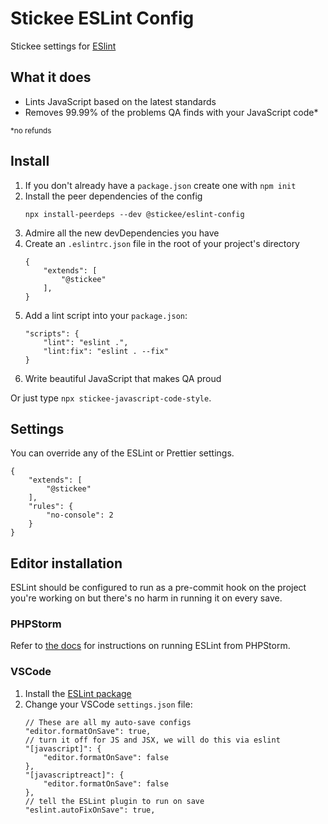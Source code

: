 # Stickee ESLint Config

Stickee settings for [ESlint](https://eslint.org/)

## What it does

- Lints JavaScript based on the latest standards
- Removes 99.99% of the problems QA finds with your JavaScript code*

<small>*no refunds</small>

## Install

1. If you don't already have a `package.json` create one with `npm init`
2. Install the peer dependencies of the config
    ```
    npx install-peerdeps --dev @stickee/eslint-config
    ```
3. Admire all the new devDependencies you have
4. Create an `.eslintrc.json` file in the root of your project's directory
    ```
    {
        "extends": [
            "@stickee"
        ],
    }
    ```
5. Add a lint script into your `package.json`:
    ```
    "scripts": {
        "lint": "eslint .",
        "lint:fix": "eslint . --fix"
    }
    ```
6. Write beautiful JavaScript that makes QA proud

Or just type `npx stickee-javascript-code-style`.

## Settings

You can override any of the ESLint or Prettier settings. 

```
{
    "extends": [
        "@stickee"
    ],
    "rules": {
        "no-console": 2
    }
}
```

## Editor installation

ESLint should be configured to run as a pre-commit hook on the project you're working on but there's no harm in running it on every save.

### PHPStorm

Refer to [the docs](https://www.jetbrains.com/help/phpstorm/eslint.html) for instructions on running ESLint from PHPStorm.

### VSCode

1. Install the [ESLint package](https://marketplace.visualstudio.com/items?itemName=dbaeumer.vscode-eslint)
2. Change your VSCode `settings.json` file:
    ```
    // These are all my auto-save configs
    "editor.formatOnSave": true,
    // turn it off for JS and JSX, we will do this via eslint
    "[javascript]": {
        "editor.formatOnSave": false
    },
    "[javascriptreact]": {
        "editor.formatOnSave": false
    },
    // tell the ESLint plugin to run on save
    "eslint.autoFixOnSave": true,
    ```
